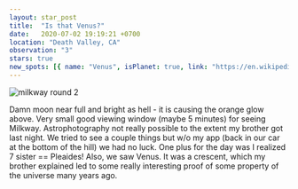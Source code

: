 ```yaml
---
layout: star_post
title:  "Is that Venus?"
date:   2020-07-02 19:19:21 +0700
location: "Death Valley, CA"
observation: "3"
stars: true
new_spots: [{ name: "Venus", isPlanet: true, link: "https://en.wikipedia.org/wiki/Venus", date: "July 2, 2020" }]
---
```


![milkway round 2](https://robbob77.github.io/assets/stars/deathValley/7.jpg)

Damn moon near full and bright as hell - it is causing the orange glow above. Very small good viewing window (maybe 5 minutes) for seeing Milkway. Astrophotography not really possible to the extent my brother got last night. We tried to see a couple things but w/o my app (back in our car at the bottom of the hill) we had no luck. One plus for the day was I realized 7 sister == Pleaides! Also, we saw Venus. It was a crescent, which my brother explained led to some really interesting proof of some property of the universe many years ago.